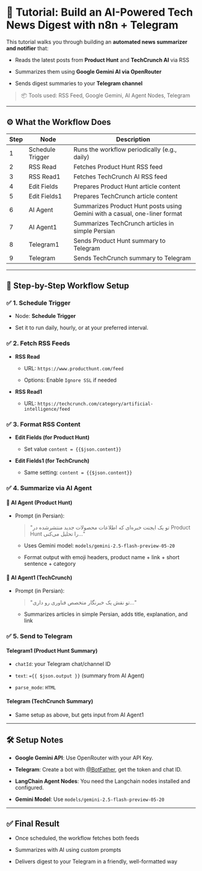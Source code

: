 # 📰 Tutorial: Build an AI-Powered Tech News Digest with n8n + Telegram

This tutorial walks you through building an **automated news summarizer and notifier** that:

- Reads the latest posts from **Product Hunt** and **TechCrunch AI** via RSS

- Summarizes them using **Google Gemini AI via OpenRouter**

- Sends digest summaries to your **Telegram channel**

> 📦 Tools used: RSS Feed, Google Gemini, AI Agent Nodes, Telegram

---

## ⚙️ What the Workflow Does

| Step | Node             | Description                                                                |
| ---- | ---------------- | -------------------------------------------------------------------------- |
| 1    | Schedule Trigger | Runs the workflow periodically (e.g., daily)                               |
| 2    | RSS Read         | Fetches Product Hunt RSS feed                                              |
| 3    | RSS Read1        | Fetches TechCrunch AI RSS feed                                             |
| 4    | Edit Fields      | Prepares Product Hunt article content                                      |
| 5    | Edit Fields1     | Prepares TechCrunch article content                                        |
| 6    | AI Agent         | Summarizes Product Hunt posts using Gemini with a casual, one-liner format |
| 7    | AI Agent1        | Summarizes TechCrunch articles in simple Persian                           |
| 8    | Telegram1        | Sends Product Hunt summary to Telegram                                     |
| 9    | Telegram         | Sends TechCrunch summary to Telegram                                       |

---

## 🧱 Step-by-Step Workflow Setup

### ✅ 1. Schedule Trigger

- Node: **Schedule Trigger**

- Set it to run daily, hourly, or at your preferred interval.

### ✅ 2. Fetch RSS Feeds

- **RSS Read**
  
  - URL: `https://www.producthunt.com/feed`
  
  - Options: Enable `Ignore SSL` if needed

- **RSS Read1**
  
  - URL: `https://techcrunch.com/category/artificial-intelligence/feed`

### ✅ 3. Format RSS Content

- **Edit Fields (for Product Hunt)**
  
  - Set value `content = {{$json.content}}`

- **Edit Fields1 (for TechCrunch)**
  
  - Same setting: `content = {{$json.content}}`

### ✅ 4. Summarize via AI Agent

#### 🧠 AI Agent (Product Hunt)

- Prompt (in Persian):
  
  > "تو یک ایجنت خبره‌ای که اطلاعات محصولات جدید منتشرشده در Product Hunt را تحلیل می‌کنی..."
  
  - Uses Gemini model: `models/gemini-2.5-flash-preview-05-20`
  
  - Format output with emoji headers, product name + link + short sentence + category

#### 🧠 AI Agent1 (TechCrunch)

- Prompt (in Persian):
  
  > "تو نقش یک خبرنگار متخصص فناوری رو داری..."
  
  - Summarizes articles in simple Persian, adds title, explanation, and link

### ✅ 5. Send to Telegram

#### Telegram1 (Product Hunt Summary)

- `chatId`: your Telegram chat/channel ID

- `text`: `={{ $json.output }}` (summary from AI Agent)

- `parse_mode`: `HTML`

#### Telegram (TechCrunch Summary)

- Same setup as above, but gets input from AI Agent1

---

## 🛠 Setup Notes

- **Google Gemini API**: Use OpenRouter with your API Key.

- **Telegram**: Create a bot with [@BotFather](https://t.me/BotFather), get the token and chat ID.

- **LangChain Agent Nodes**: You need the Langchain nodes installed and configured.

- **Gemini Model**: Use `models/gemini-2.5-flash-preview-05-20`

---

## ✅ Final Result

- Once scheduled, the workflow fetches both feeds

- Summarizes with AI using custom prompts

- Delivers digest to your Telegram in a friendly, well-formatted way


